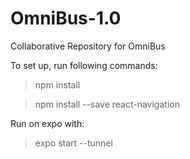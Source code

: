 # OmniBus-1.0
Collaborative Repository for OmniBus

To set up, run following commands:

>npm install

>npm install --save react-navigation

Run on expo with:

>expo start --tunnel

